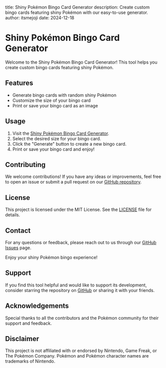 title: Shiny Pokémon Bingo Card Generator
description: Create custom bingo cards featuring shiny Pokémon with our easy-to-use generator.
author: itsmejoji
date: 2024-12-18


# Shiny Pokémon Bingo Card Generator

Welcome to the Shiny Pokémon Bingo Card Generator! This tool helps you create custom bingo cards featuring shiny Pokémon.

## Features

- Generate bingo cards with random shiny Pokémon
- Customize the size of your bingo card
- Print or save your bingo card as an image

## Usage

1. Visit the [Shiny Pokémon Bingo Card Generator](https://itsmejoji.github.io/ShinyPokemonBingoGenerator/).
2. Select the desired size for your bingo card.
3. Click the "Generate" button to create a new bingo card.
4. Print or save your bingo card and enjoy!

## Contributing

We welcome contributions! If you have any ideas or improvements, feel free to open an issue or submit a pull request on our [GitHub repository](https://github.com/itsmejoji/ShinyPokemonBingoGenerator).

## License

This project is licensed under the MIT License. See the [LICENSE](https://github.com/itsmejoji/ShinyPokemonBingoGenerator/blob/main/LICENSE) file for details.

## Contact

For any questions or feedback, please reach out to us through our [GitHub Issues](https://github.com/itsmejoji/ShinyPokemonBingoGenerator/issues) page.

Enjoy your shiny Pokémon bingo experience!

## Support

If you find this tool helpful and would like to support its development, consider starring the repository on [GitHub](https://github.com/itsmejoji/ShinyPokemonBingoGenerator) or sharing it with your friends.

## Acknowledgements

Special thanks to all the contributors and the Pokémon community for their support and feedback.

## Disclaimer

This project is not affiliated with or endorsed by Nintendo, Game Freak, or The Pokémon Company. Pokémon and Pokémon character names are trademarks of Nintendo.
